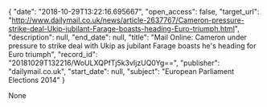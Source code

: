 {
  "date": "2018-10-29T13:22:16.695667", 
  "open_access": false, 
  "target_url": "http://www.dailymail.co.uk/news/article-2637767/Cameron-pressure-strike-deal-Ukip-jubilant-Farage-boasts-heading-Euro-triumph.html", 
  "description": null, 
  "end_date": null, 
  "title": "Mail Online: Cameron under pressure to strike deal with Ukip as jubilant Farage boasts he's heading for Euro triumph", 
  "record_id": "20181029T132216/WoULXQPfTj5k3vIjzUQ0Yg==", 
  "publisher": "dailymail.co.uk", 
  "start_date": null, 
  "subject": "European Parliament Elections 2014"
}

None
